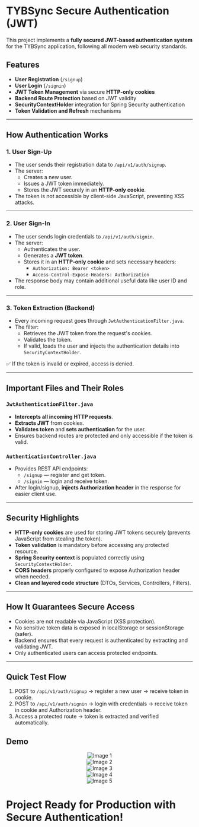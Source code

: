 # TYBSync Secure Authentication (JWT)

This project implements a **fully secured JWT-based authentication system** for the TYBSync application, following all modern web security standards.

## Features

- **User Registration** (`/signup`)
- **User Login** (`/signin`)
- **JWT Token Management** via secure **HTTP-only cookies**
- **Backend Route Protection** based on JWT validity
- **SecurityContextHolder** integration for Spring Security authentication
- **Token Validation and Refresh** mechanisms

---

## How Authentication Works

### 1. User Sign-Up

- The user sends their registration data to `/api/v1/auth/signup`.
- The server:
  - Creates a new user.
  - Issues a JWT token immediately.
  - Stores the JWT securely in an **HTTP-only cookie**.
- The token is not accessible by client-side JavaScript, preventing XSS attacks.

---

### 2. User Sign-In

- The user sends login credentials to `/api/v1/auth/signin`.
- The server:
  - Authenticates the user.
  - Generates a **JWT token**.
  - Stores it in an **HTTP-only cookie** and sets necessary headers:
    - `Authorization: Bearer <token>`
    - `Access-Control-Expose-Headers: Authorization`
- The response body may contain additional useful data like user ID and role.

---

### 3. Token Extraction (Backend)

- Every incoming request goes through `JwtAuthenticationFilter.java`.
- The filter:
  - Retrieves the JWT token from the request's cookies.
  - Validates the token.
  - If valid, loads the user and injects the authentication details into `SecurityContextHolder`.

✅ If the token is invalid or expired, access is denied.

---

## Important Files and Their Roles

### `JwtAuthenticationFilter.java`

- **Intercepts all incoming HTTP requests**.
- **Extracts JWT** from cookies.
- **Validates token** and **sets authentication** for the user.
- Ensures backend routes are protected and only accessible if the token is valid.

### `AuthenticationController.java`

- Provides REST API endpoints:
  - `/signup` — register and get token.
  - `/signin` — login and receive token.
- After login/signup, **injects Authorization header** in the response for easier client use.

---

## Security Highlights

- **HTTP-only cookies** are used for storing JWT tokens securely (prevents JavaScript from stealing the token).
- **Token validation** is mandatory before accessing any protected resource.
- **Spring Security context** is populated correctly using `SecurityContextHolder`.
- **CORS headers** properly configured to expose Authorization header when needed.
- **Clean and layered code structure** (DTOs, Services, Controllers, Filters).

---

## How It Guarantees Secure Access

- Cookies are not readable via JavaScript (XSS protection).
- No sensitive token data is exposed in localStorage or sessionStorage (safer).
- Backend ensures that every request is authenticated by extracting and validating JWT.
- Only authenticated users can access protected endpoints.

---

## Quick Test Flow

1. POST to `/api/v1/auth/signup` → register a new user → receive token in cookie.
2. POST to `/api/v1/auth/signin` → login with credentials → receive token in cookie and Authorization header.
3. Access a protected route → token is extracted and verified automatically.

##  Demo
<div align="center">
  <img src="src/assets/Capture d'écran 2025-04-27 065613.png" alt="Image 1" />
</div>
<div align="center">
  <img src="src/assets/Capture d'écran 2025-04-27 065642.png" alt="Image 2" />
</div>
<div align="center">
  <img src="src/assets/Capture d'écran 2025-04-27 065711.png" alt="Image 3" />
</div>
<div align="center">
  <img src="src/assets/Capture d'écran 2025-04-27 065753.png" alt="Image 4" />
</div>
<div align="center">
  <img src="src/assets/Capture d'écran 2025-04-27 065812.png" alt="Image 5" />
</div>

#  Project Ready for Production with Secure Authentication!


